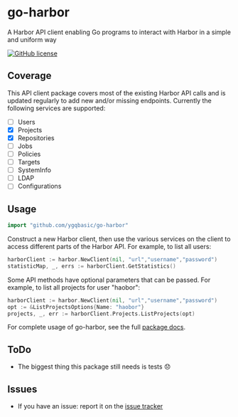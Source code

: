 # go-harbor

A Harbor API client enabling Go programs to interact with Harbor in a simple and uniform way

[![GitHub license](https://img.shields.io/github/license/TimeBye/go-harbor.svg)](https://github.com/TimeBye/go-harbor/blob/master/LICENSE)

## Coverage

This API client package covers most of the existing Harbor API calls and is updated regularly
to add new and/or missing endpoints. Currently the following services are supported:

- [ ] Users
- [x] Projects
- [x] Repositories
- [ ] Jobs
- [ ] Policies
- [ ] Targets
- [ ] SystemInfo
- [ ] LDAP
- [ ] Configurations

## Usage

```go
import "github.com/ygqbasic/go-harbor"
```

Construct a new Harbor client, then use the various services on the client to
access different parts of the Harbor API. For example, to list all
users:

```go
harborClient := harbor.NewClient(nil, "url","username","password")
statisticMap, _, errs := harborClient.GetStatistics()
```

Some API methods have optional parameters that can be passed. For example,
to list all projects for user "haobor":

```go
harborClient := harbor.NewClient(nil, "url","username","password")
opt := &ListProjectsOptions{Name: "haobor"}
projects, _, err := harborClient.Projects.ListProjects(opt)
```

For complete usage of go-harbor, see the full [package docs](https://godoc.org/github.com/ygqbasic/go-harbor).

## ToDo

- The biggest thing this package still needs is tests :disappointed:

## Issues

- If you have an issue: report it on the [issue tracker](https://github.com/ygqbasic/go-harbor/issues)
